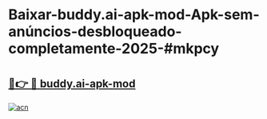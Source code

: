 # Baixar-buddy.ai-apk-mod-Apk-sem-anúncios-desbloqueado-completamente-2025-#mkpcy

# <h2><a href="https://ainizakaria.my?title=buddy.ai-apk-mod&ref=24M">🔗👉 🔴 buddy.ai-apk-mod</a></h2>

[![acn](https://github.com/user-attachments/assets/0f9c940e-d8b0-45ae-aac7-cd30a18b3e1c)](https://ainizakaria.my?title=buddy.ai-apk-mod&ref=24M)

